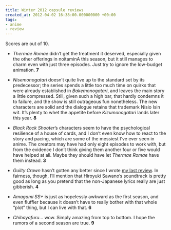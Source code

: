 ```yaml
---
title: Winter 2012 capsule reviews
created_at: 2012-04-02 16:38:00.000000000 +00:00
tags:
- anime
- review
---
```


Scores are out of 10.

-   <cite>Thermae Romae</cite> didn’t get the treatment it deserved,
    especially given the other offerings in noitaminA this season, but
    it still manages to charm even with just three episodes. Just try to
    ignore the low-budget animation. **7**

-   <cite>Nisemonogatari</cite> doesn’t quite live up to the standard
    set by its predecessor; the series spends a little too much time on
    quirks that were already established in <cite>Bakemonogatari</cite>,
    and leaves the main story a little compressed. Still, given such a
    high bar, that hardly condemns it to failure, and the show is still
    outrageous fun nonetheless. The new characters are solid and the
    dialogue retains that trademark Nisio Isin wit. It’s plenty to whet
    the appetite before <cite>Kizumonogatari</cite> lands later this
    year. **8**

-   <cite>Black Rock Shooter</cite>’s characters seem to have the
    psychological resilience of a house of cards, and I don’t even know
    how to react to the story and pacing, which are some of the messiest
    I’ve ever seen in anime. The creators may have had only eight
    episodes to work with, but from the evidence I don’t think giving
    them another four or five would have helped at all. Maybe they
    should have let <cite>Thermae Romae</cite> have them instead. **3**

-   <cite>Guilty Crown</cite> hasn’t gotten any better since I wrote [my
    last review](http://blog.room208.org/post/19924428985). In fairness,
    though, I’ll mention that Hiroyuki Sawano’s soundtrack is pretty
    good as long as you pretend that the non-Japanese lyrics really are
    just gibberish. **4**

-   <cite>Amagami SS+</cite> is just as hopelessly awkward as the first
    season, and even fluffier because it doesn’t have to really bother
    with that whole “plot” thing, but I can live with that. **6**

-   <cite>Chihayafuru</cite>… wow. Simply amazing from top to bottom. I
    hope the rumors of a second season are true. **9**

